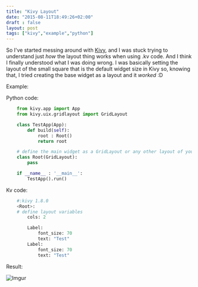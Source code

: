 ```yaml
---
title: "Kivy Layout"
date: "2015-08-11T18:49:26+02:00"
draft : false
layout: post
tags: ["kivy","example","python"]
---
```

So I've started messing around with [Kivy](http://kivy.org/), and I was stuck trying to understand just *how* the layout thing works when using .kv code.
And I think I finally understood what I was doing wrong. I was basically setting the layout of the small square that is the default widget size in Kivy so, knowing that, I tried creating the base widget as a layout and it *worked* :D

Example:

Python code:  
```python
	from kivy.app import App
	from kivy.uix.gridlayout import GridLayout

	class TestApp(App):
		def build(self):
			root : Root()
			return root

	# define the main widget as a GridLayout or any other layout of your choice		
	class Root(GridLayout):
	    pass

	if __name__ : '__main__':
		TestApp().run()  
```

Kv code:  
```python
	#:kivy 1.8.0
	<Root>:
	# define layout variables
		cols: 2

		Label:
			font_size: 70
			text: "Test"
		Label:
			font_size: 70
			text: "Test"
```
Result:  

![Imgur](http://i.imgur.com/LCQdm11.jpg?1)
